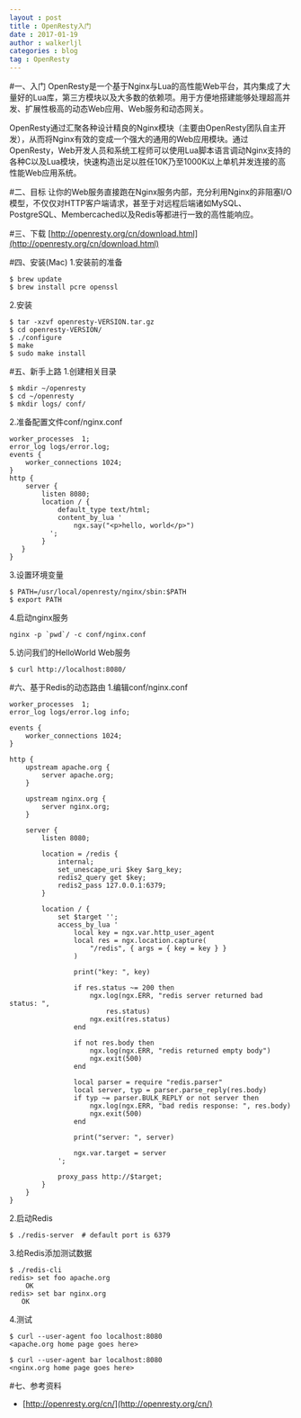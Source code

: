 ```yaml
---
layout : post
title : OpenResty入门
date : 2017-01-19
author : walkerljl
categories : blog
tag : OpenResty
---
```


#一、入门
OpenResty是一个基于Nginx与Lua的高性能Web平台，其内集成了大量好的Lua库，第三方模块以及大多数的依赖项。用于方便地搭建能够处理超高并发、扩展性极高的动态Web应用、Web服务和动态网关。

OpenResty通过汇聚各种设计精良的Nginx模块（主要由OpenResty团队自主开发），从而将Nginx有效的变成一个强大的通用的Web应用模块。通过OpenResty，Web开发人员和系统工程师可以使用Lua脚本语言调动Nginx支持的各种C以及Lua模块，快速构造出足以胜任10K乃至1000K以上单机并发连接的高性能Web应用系统。

#二、目标
让你的Web服务直接跑在Nginx服务内部，充分利用Nginx的非阻塞I/O模型，不仅仅对HTTP客户端请求，甚至于对远程后端诸如MySQL、PostgreSQL、Membercached以及Redis等都进行一致的高性能响应。

#三、下载
 [http://openresty.org/cn/download.html](http://openresty.org/cn/download.html)

#四、安装(Mac)
1.安装前的准备

```
$ brew update
$ brew install pcre openssl
```
2.安装

```
$ tar -xzvf openresty-VERSION.tar.gz
$ cd openresty-VERSION/
$ ./configure
$ make
$ sudo make install
```
#五、新手上路
1.创建相关目录

```
$ mkdir ~/openresty
$ cd ~/openresty
$ mkdir logs/ conf/
```
2.准备配置文件conf/nginx.conf

```
worker_processes  1;
error_log logs/error.log;
events {
	worker_connections 1024;
}
http {
	server {
		listen 8080;
		location / {
			default_type text/html;
			content_by_lua '
				ngx.say("<p>hello, world</p>")
          ';
      	}
   }
}
```
3.设置环境变量

```
$ PATH=/usr/local/openresty/nginx/sbin:$PATH
$ export PATH
```
4.启动nginx服务

```
nginx -p `pwd`/ -c conf/nginx.conf
```
5.访问我们的HelloWorld Web服务

```
$ curl http://localhost:8080/
```
#六、基于Redis的动态路由
1.编辑conf/nginx.conf

```
worker_processes  1;
error_log logs/error.log info;

events {
    worker_connections 1024;
}

http {
    upstream apache.org {
        server apache.org;
    }

    upstream nginx.org {
        server nginx.org;
    }

    server {
        listen 8080;

        location = /redis {
            internal;
            set_unescape_uri $key $arg_key;
            redis2_query get $key;
            redis2_pass 127.0.0.1:6379;
        }

        location / {
            set $target '';
            access_by_lua '
                local key = ngx.var.http_user_agent
                local res = ngx.location.capture(
                    "/redis", { args = { key = key } }
                )

                print("key: ", key)

                if res.status ~= 200 then
                    ngx.log(ngx.ERR, "redis server returned bad status: ",
                        res.status)
                    ngx.exit(res.status)
                end

                if not res.body then
                    ngx.log(ngx.ERR, "redis returned empty body")
                    ngx.exit(500)
                end

                local parser = require "redis.parser"
                local server, typ = parser.parse_reply(res.body)
                if typ ~= parser.BULK_REPLY or not server then
                    ngx.log(ngx.ERR, "bad redis response: ", res.body)
                    ngx.exit(500)
                end

                print("server: ", server)

                ngx.var.target = server
            ';

            proxy_pass http://$target;
        }
    }
}
```
2.启动Redis

```
$ ./redis-server  # default port is 6379
```
3.给Redis添加测试数据

```
$ ./redis-cli
redis> set foo apache.org
	OK
redis> set bar nginx.org
   OK
```
4.测试

```
$ curl --user-agent foo localhost:8080
<apache.org home page goes here>

$ curl --user-agent bar localhost:8080
<nginx.org home page goes here>
```
#七、参考资料
- [http://openresty.org/cn/](http://openresty.org/cn/)